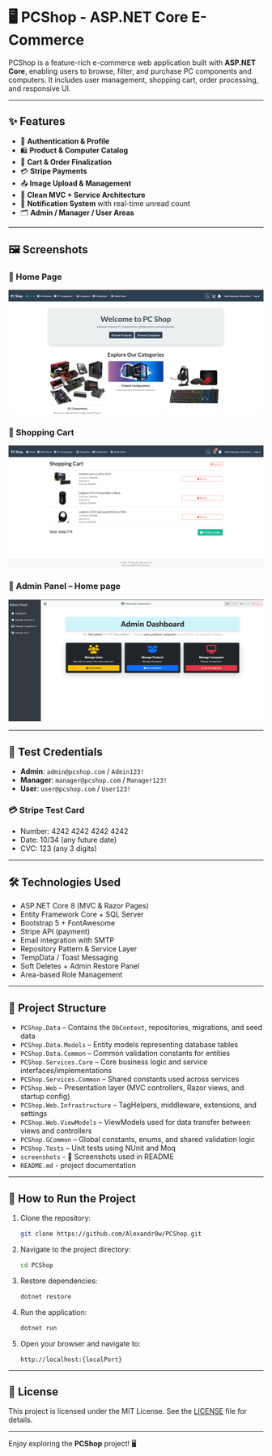 # 🖥️ PCShop - ASP.NET Core E-Commerce

PCShop is a feature-rich e-commerce web application built with **ASP.NET Core**, enabling users to browse, filter, and purchase PC components and computers. It includes user management, shopping cart, order processing, and responsive UI.

---

## ✨ Features

- 🔐 **Authentication & Profile**
- 🛍️ **Product & Computer Catalog**
- 🛒 **Cart & Order Finalization**
- 💳 **Stripe Payments**
- 📤 **Image Upload & Management**
- 📃 **Clean MVC + Service Architecture**
- 🔔 **Notification System** with real-time unread count
- 🗂️ **Admin / Manager / User Areas**

---

## 🖼️ Screenshots

### 🔹 Home Page  
![Home Page](screenshots/home.png)

### 🔹 Shopping Cart  
![Shopping Cart](screenshots/cart.png)

### 🔹 Admin Panel – Home page  
![Admin Panel](screenshots/admin-home.png)

---

## 🧪 Test Credentials
	
- **Admin**: `admin@pcshop.com` / `Admin123!`  
- **Manager**: `manager@pcshop.com` / `Manager123!`  
- **User**: `user@pcshop.com` / `User123!`

### 💳 Stripe Test Card

  * Number: 4242 4242 4242 4242
  * Date: 10/34 (any future date)
  * CVC: 123 (any 3 digits)

---

## 🛠️ Technologies Used

- ASP.NET Core 8 (MVC & Razor Pages)
- Entity Framework Core + SQL Server
- Bootstrap 5 + FontAwesome
- Stripe API (payment)
- Email integration with SMTP
- Repository Pattern & Service Layer
- TempData / Toast Messaging
- Soft Deletes + Admin Restore Panel
- Area-based Role Management

---

## 📂 Project Structure

- `PCShop.Data` – Contains the `DbContext`, repositories, migrations, and seed data
- `PCShop.Data.Models` – Entity models representing database tables
- `PCShop.Data.Common` – Common validation constants for entities
- `PCShop.Services.Core` – Core business logic and service interfaces/implementations
- `PCShop.Services.Common` – Shared constants used across services
- `PCShop.Web` – Presentation layer (MVC controllers, Razor views, and startup config)
- `PCShop.Web.Infrastructure` – TagHelpers, middleware, extensions, and settings
- `PCShop.Web.ViewModels` – ViewModels used for data transfer between views and controllers
- `PCShop.GCommon` – Global constants, enums, and shared validation logic
- `PCShop.Tests` – Unit tests using NUnit and Moq
- `screenshots` - 📸 Screenshots used in README
- `README.md` - project documentation

---

## 🚀 How to Run the Project

1. Clone the repository:
   ```bash
   git clone https://github.com/Alexandr0w/PCShop.git
   ```

2. Navigate to the project directory:
   ```bash
   cd PCShop
   ```

3. Restore dependencies:
   ```bash
   dotnet restore
   ```

4. Run the application:
   ```bash
   dotnet run
   ```

5. Open your browser and navigate to:
   ```
   http://localhost:{localPort}
   ```

---

## 📜 License

This project is licensed under the MIT License. See the [LICENSE](LICENSE) file for details.

---

Enjoy exploring the **PCShop** project! 🖥️